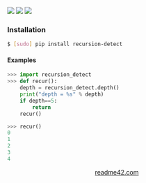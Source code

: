 <!--
https://readme42.com
-->


[![](https://img.shields.io/pypi/v/recursion-detect.svg?maxAge=3600)](https://pypi.org/project/recursion-detect/)
[![](https://img.shields.io/badge/License-Unlicense-blue.svg?longCache=True)](https://unlicense.org/)
[![](https://github.com/andrewp-as-is/recursion-detect.py/workflows/tests42/badge.svg)](https://github.com/andrewp-as-is/recursion-detect.py/actions)

### Installation
```bash
$ [sudo] pip install recursion-detect
```

#### Examples
```python
>>> import recursion_detect
>>> def recur():
    depth = recursion_detect.depth()
    print("depth = %s" % depth)
    if depth==5:
        return
    recur()

>>> recur()
0
1
2
3
4
```

<p align="center">
    <a href="https://readme42.com/">readme42.com</a>
</p>